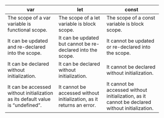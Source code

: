 |var|let|const|
|---|---|---|
|The scope of a var variable is functional scope.|The scope of a let variable is block scope.|The scope of a const variable is block scope.|
|It can be updated and re-declared into the scope.|It can be updated but cannot be re-declared into the scope.|	It cannot be updated or re-declared into the scope.|
|It can be declared without initialization.|It can be declared without initialization.|It cannot be declared without initialization.|
|It can be accessed without initialization as its default value is “undefined”.|It cannot be accessed without initialization, as it returns an error.|It cannot be accessed without initialization, as it cannot be declared without initialization.|
